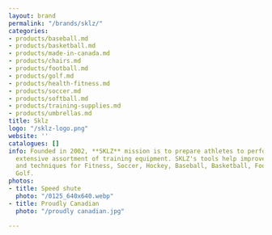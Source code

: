 ```yaml
---
layout: brand
permalink: "/brands/sklz/"
categories:
- products/baseball.md
- products/basketball.md
- products/made-in-canada.md
- products/chairs.md
- products/football.md
- products/golf.md
- products/health-fitness.md
- products/soccer.md
- products/softball.md
- products/training-supplies.md
- products/umbrellas.md
title: Sklz
logo: "/sklz-logo.png"
website: ''
catalogues: []
info: Founded in 2002, **SKLZ** mission is to prepare athletes to perform with an
  extensive assortment of training equipment. SKLZ's tools help improve specific skills
  and techniques for Fitness, Soccer, Hockey, Baseball, Basketball, Football, and
  Golf.
photos:
- title: Speed shute
  photo: "/0125_640x640.webp"
- title: Proudly Canadian
  photo: "/proudly canadian.jpg"

---
```

